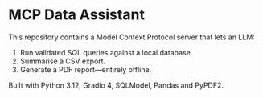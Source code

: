 # MCP Data Assistant

This repository contains a Model Context Protocol server that lets an LLM:
1. Run validated SQL queries against a local database.
2. Summarise a CSV export.
3. Generate a PDF report—entirely offline.

Built with Python 3.12, Gradio 4, SQLModel, Pandas and PyPDF2.
